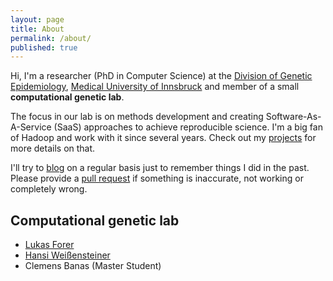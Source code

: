 ```yaml
---
layout: page
title: About
permalink: /about/
published: true
---
```


Hi,
I'm a researcher (PhD in Computer Science) at the [Division of Genetic Epidemiology](http://genepi.i-med.ac.at), [Medical University of Innsbruck](http://www.i-med.ac.at) and member of a small **computational genetic lab**.

The focus in our lab is on methods development and creating Software-As-A-Service (SaaS) approaches to achieve reproducible science. I'm a big fan of Hadoop and work with it since several years. Check out my [projects](http://seppinho.github.io/projects) for more details on that.

I'll try to [blog](http://seppinho.github.io/) on a regular basis just to remember things I did in the past.
Please provide a [pull request](https://github.com/seppinho/seppinho.github.io) if something is inaccurate, not working or completely wrong.

## Computational genetic lab
- [Lukas Forer](http://www.forer.it)
- [Hansi Weißensteiner](http://haplogrep.uibk.ac.at/blog)
- Clemens Banas (Master Student)
